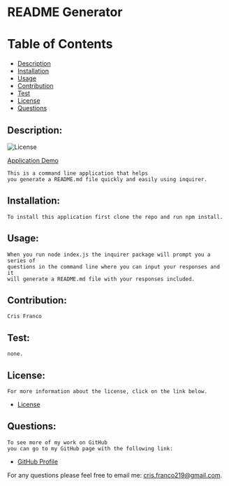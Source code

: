 
# README Generator

# Table of Contents

- [Description](#description)
- [Installation](#installation)
- [Usage](#usage)
- [Contribution](#contribution)
- [Test](#test)
- [License](#license)
- [Questions](#questions)



## Description:
![License](https://img.shields.io/badge/License--blue.svg "License Badge")
 
 [Application Demo](https://drive.google.com/file/d/1YfulYG6W5fHo8ErmRLpfDNqlIU5Ezrbl/view)
    
    This is a command line application that helps 
    you generate a README.md file quickly and easily using inquirer.
## Installation:
    To install this application first clone the repo and run npm install.
## Usage:
    When you run node index.js the inquirer package will prompt you a series of 
    questions in the command line where you can input your responses and it 
    will generate a README.md file with your responses included.
## Contribution:
    Cris Franco 
## Test:
    none.   
## License:
    For more information about the license, click on the link below.

-  [License](https://opensource.org/licenses/)

## Questions:
    To see more of my work on GitHub 
    you can go to my GitHub page with the following link:

-  [GitHub Profile](https://github.com/Cris-Franco)

For any questions please feel free to email me: cris.franco219@gmail.com.
